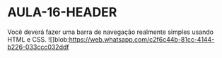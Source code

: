 # AULA-16-HEADER
Você deverá fazer uma barra de navegação realmente simples usando HTML e CSS.
![]blob:https://web.whatsapp.com/c2f6c44b-81cc-4144-b226-033ccc032ddf
